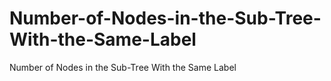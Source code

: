 # Number-of-Nodes-in-the-Sub-Tree-With-the-Same-Label
Number of Nodes in the Sub-Tree With the Same Label
